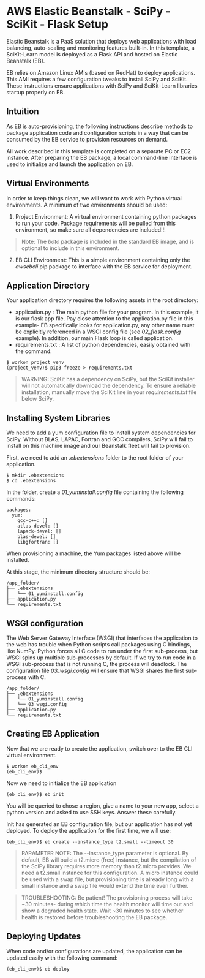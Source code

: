 # AWS Elastic Beanstalk - SciPy - SciKit - Flask Setup
Elastic Beanstalk is a PaaS solution that deploys web applications with load balancing, auto-scaling and monitoring features built-in. In this template, a SciKit-Learn model is deployed as a Flask API and hosted on Elastic Beanstalk (EB).

EB relies on Amazon Linux AMIs (based on RedHat) to deploy applications. This AMI requires a few configuration tweaks to install SciPy and SciKit. These instructions ensure applications with SciPy and SciKit-Learn libraries startup properly on EB.

## Intuition
As EB is auto-provisioning, the following instructions describe methods to package application code and configuration scripts in a way that can be consumed by the EB service to provision resources on demand.

All work described in this template is completed on a separate PC or EC2 instance. After preparing the EB package, a local command-line interface is used to initialize and launch the application on EB.

## Virtual Environments
In order to keep things clean, we will want to work with Python virtual environments. A minimum of two environments should be used:
1. Project Environment: A virtual environment containing python packages to run your code. Package requirements will be pulled from this environment, so make sure all dependencies are included!!!
> Note: The *boto* package is included in the standard EB image, and is optional to include in this environment.

2. EB CLI Environment: This is a simple environment containing only the *awsebcli* pip package to interface with the EB service for deployment.

## Application Directory
Your application directory requires the following assets in the root directory:
* application.py : The main python file for your program. In this example, it is our flask app file. Pay close attention to the application.py file in this example- EB specifically looks for application.py, any other name must be explicitly referenced in a WSGI config file (see *02_flask.config* example). In addition, our main Flask loop is called application.
* requirements.txt : A list of python dependencies, easily obtained with the command:
```
$ workon project_venv
(project_venv)$ pip3 freeze > requirements.txt
```
> WARNING: SciKit has a dependency on SciPy, but the SciKit installer will not automatically download the dependency. To ensure a reliable installation, manually move the SciKit line in your *requirements.txt* file below SciPy.

## Installing System Libraries
We need to add a yum configuration file to install system dependencies for SciPy. Without BLAS, LAPAC, Fortran and GCC compilers, SciPy will fail to install on this machine image and our Beanstalk fleet will fail to provision.

First, we need to add an *.ebextensions* folder to the root folder of your application.
```
$ mkdir .ebextensions
$ cd .ebextensions
```

In the folder, create a *01_yuminstall.config* file containing the following commands:
```
packages:
  yum:
    gcc-c++: []
    atlas-devel: []
    lapack-devel: []
    blas-devel: []
    libgfortran: []
```
When provisioning a machine, the Yum packages listed above will be installed.

At this stage, the minimum directory structure should be:
```
/app_folder/
├── .ebextensions
│   └── 01_yuminstall.config
├── application.py
└── requirements.txt
```

## WSGI configuration
The Web Server Gateway Interface (WSGI) that interfaces the application to the web has trouble when Python scripts call packages using C bindings, like NumPy. Python forces all C code to run under the first sub-process, but WSGI spins up multiple sub-processes by default. If we try to run code in a WSGI sub-process that is not running C, the process will deadlock. The configuration file *03_wsgi.config* will ensure that WSGI shares the first sub-process with C.
```
/app_folder/
├── .ebextensions
│   └── 01_yuminstall.config
│   └── 03_wsgi.config
├── application.py
└── requirements.txt
```

## Creating EB Application
Now that we are ready to create the application, switch over to the EB CLI virtual environment.
```
$ workon eb_cli_env
(eb_cli_env)$
```
Now we need to initialize the EB application
```
(eb_cli_env)$ eb init
```
You will be queried to chose a region, give a name to your new app, select a python version and asked to use SSH keys. Answer these carefully.

Init has generated an EB configuration file, but our application has not yet deployed. To deploy the application for the first time, we will use:
```
(eb_cli_env)$ eb create --instance_type t2.small --timeout 30
```
> PARAMETER NOTE: The --instance_type parameter is optional. By default, EB will build a t2.micro (free) instance, but the compilation of the SciPy library requires more memory than t2.micro provides. We need a t2.small instance for this configuration. A micro instance could be used with a swap file, but provisioning time is already long with a small instance and a swap file would extend the time even further.

> TROUBLESHOOTING: Be patient! The provisioning process will take ~30 minutes- during which time the health monitor will time out and show a degraded health state. Wait ~30 minutes to see whether health is restored before troubleshooting the EB package.

## Deploying Updates
When code and/or configurations are updated, the application can be updated easily with the following command:
```
(eb_cli_env)$ eb deploy
```
